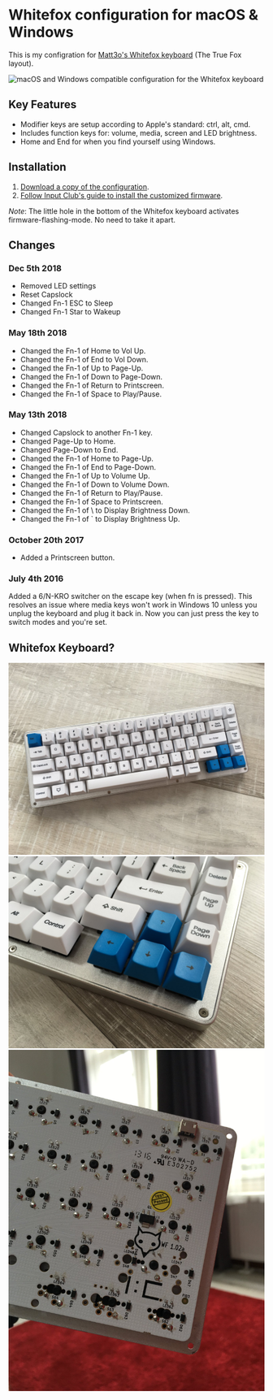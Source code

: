 # Whitefox configuration for macOS & Windows

This is my configration for [Matt3o's Whitefox keyboard](https://input.club/whitefox) (The True Fox layout).

![macOS and Windows compatible configuration for the Whitefox keyboard](https://raw.githubusercontent.com/boyvanamstel/Whitefox-keyboard-macOS-configuration/master/assets/configuration.png)

## Key Features

* Modifier keys are setup according to Apple's standard: ctrl, alt, cmd.
* Includes function keys for: volume, media, screen and LED brightness.
* Home and End for when you find yourself using Windows.

## Installation

1. [Download a copy of the configuration](https://github.com/boyvanamstel/Whitefox-keyboard-macOS-configuration/archive/master.zip).
2. [Follow Input Club's guide to install the customized firmware](https://input.club/configurator-setup).

_Note_: The little hole in the bottom of the Whitefox keyboard activates firmware-flashing-mode. No need to take it apart.

## Changes

### Dec 5th 2018
* Removed LED settings
* Reset Capslock
* Changed Fn-1 ESC to Sleep
* Changed Fn-1 Star to Wakeup

### May 18th 2018

* Changed the Fn-1 of Home to Vol Up.
* Changed the Fn-1 of End to Vol Down.
* Changed the Fn-1 of Up to Page-Up.
* Changed the Fn-1 of Down to Page-Down.
* Changed the Fn-1 of Return to Printscreen.
* Changed the Fn-1 of Space to Play/Pause.

### May 13th 2018

* Changed Capslock to another Fn-1 key.
* Changed Page-Up to Home.
* Changed Page-Down to End.
* Changed the Fn-1 of Home to Page-Up.
* Changed the Fn-1 of End to Page-Down.
* Changed the Fn-1 of Up to Volume Up.
* Changed the Fn-1 of Down to Volume Down.
* Changed the Fn-1 of Return to Play/Pause.
* Changed the Fn-1 of Space to Printscreen.
* Changed the Fn-1 of \ to Display Brightness Down.
* Changed the Fn-1 of ` to Display Brightness Up.

### October 20th 2017

* Added a Printscreen button.

### July 4th 2016

Added a 6/N-KRO switcher on the escape key (when fn is pressed). This resolves an issue where media keys won't work in Windows 10 unless you unplug the keyboard and plug it back in. Now you can just press the key to switch modes and you're set.

## Whitefox Keyboard?

![Whitefox keyboard, full](https://raw.githubusercontent.com/codeman655/Whitefox-keyboard-macOS-configuration/master/assets/whitefox1.jpg)
![Whitefox keyboard, keys](https://raw.githubusercontent.com/codeman655/Whitefox-keyboard-macOS-configuration/master/assets/whitefox2.jpg)
![Whitefox keyboard, PCB](https://raw.githubusercontent.com/codeman655/Whitefox-keyboard-macOS-configuration/master/assets/whitefox3.jpg)
